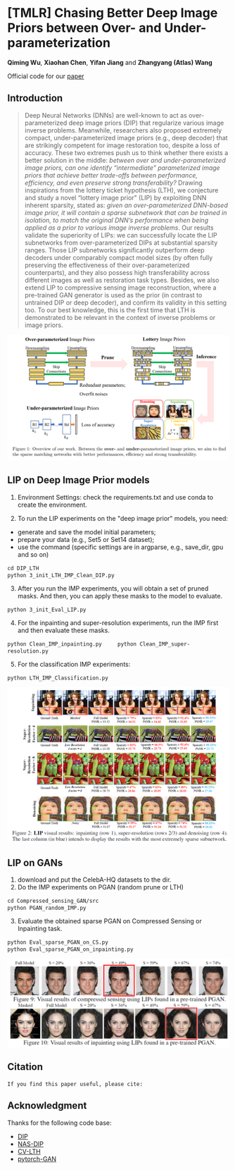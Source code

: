# [TMLR] Chasing Better Deep Image Priors between Over- and Under-parameterization
**Qiming Wu**, **Xiaohan Chen**, **Yifan Jiang** and **Zhangyang (Atlas) Wang**

Official code for our [paper](https://openreview.net/forum?id=EwJJks2cSa&invitationId=TMLR/Paper959/-/Camera_Ready_Revision&referrer=%5BTasks%5D(%2Ftasks))

## Introduction
> Deep Neural Networks (DNNs) are well-known to act as over-parameterized deep image priors (DIP) that regularize various image inverse problems. Meanwhile, researchers also
proposed extremely compact, under-parameterized image priors (e.g., deep decoder) that are strikingly competent for image restoration too, despite a loss of accuracy. These two extremes push us to think whether there exists a better solution in the middle: *between over and under-parameterized image priors, can one identify “intermediate" parameterized image priors that achieve better trade-offs between performance, efficiency, and even preserve strong transferability?* Drawing inspirations from the lottery ticket hypothesis (LTH), we conjecture and study a novel “lottery image prior" (LIP) by exploiting DNN inherent sparsity, stated as: *given an over-parameterized DNN-based image prior, it will contain a sparse subnetwork that can be trained in isolation, to match the original DNN’s performance when being applied as a prior to various image inverse problems*. Our results validate the superiority of LIPs: we can successfully locate the LIP subnetworks from over-parameterized DIPs at substantial sparsity ranges. Those LIP subnetworks significantly outperform deep decoders under comparably compact model sizes (by often fully preserving the effectiveness of their over-parameterized counterparts), and they also possess high transferability across different images as well as restoration task types. Besides, we also extend LIP to compressive sensing
image reconstruction, where a pre-trained GAN generator is used as the prior (in contrast to untrained DIP or deep decoder), and confirm its validity in this setting too. To our best knowledge, this is the first time that LTH is demonstrated to be relevant in the context of inverse problems or image priors.

![image](overview.png)


## LIP on Deep Image Prior models
1. Environment Settings: check the requirements.txt and use conda to create the environment.

2. To run the LIP experiments on the "deep image prior" models, you need:
* generate and save the model initial parameters;
* prepare your data (e.g., Set5 or Set14 dataset);
* use the command (specific settings are in argparse, e.g., save_dir, gpu and so on)
```
cd DIP_LTH
python 3_init_LTH_IMP_Clean_DIP.py
```

3. After you run the IMP experiments, you will obtain a set of pruned masks. And then, you can apply these masks to the model to evaluate.
```
python 3_init_Eval_LIP.py
```

4. For the inpainting and super-resolution experiments, run the IMP first and then evaluate these masks.
```
python Clean_IMP_inpainting.py     python Clean_IMP_super-resolution.py
```

5. For the classification IMP experiments:
```
python LTH_IMP_Classification.py
```

![image](LIP_vis.png)

## LIP on GANs
1. download and put the CelebA-HQ datasets to the dir.
2. Do the IMP experiments on PGAN (random prune or LTH)
```
cd Compressed_sensing_GAN/src
python PGAN_random_IMP.py
```
3. Evaluate the obtained sparse PGAN on Compressed Sensing or Inpainting task.
```
python Eval_sparse_PGAN_on_CS.py
python Eval_sparse_PGAN_on_inpainting.py
```

![image](GAN_vis.png)

## Citation
```
If you find this paper useful, please cite:

```

## Acknowledgment
Thanks for the following code base:
* [DIP](https://github.com/DmitryUlyanov/deep-image-prior)
* [NAS-DIP](https://github.com/YunChunChen/NAS-DIP-pytorch)
* [CV-LTH](https://github.com/VITA-Group/CV_LTH_Pre-training)
* [pytorch-GAN](https://github.com/eriklindernoren/PyTorch-GAN)

